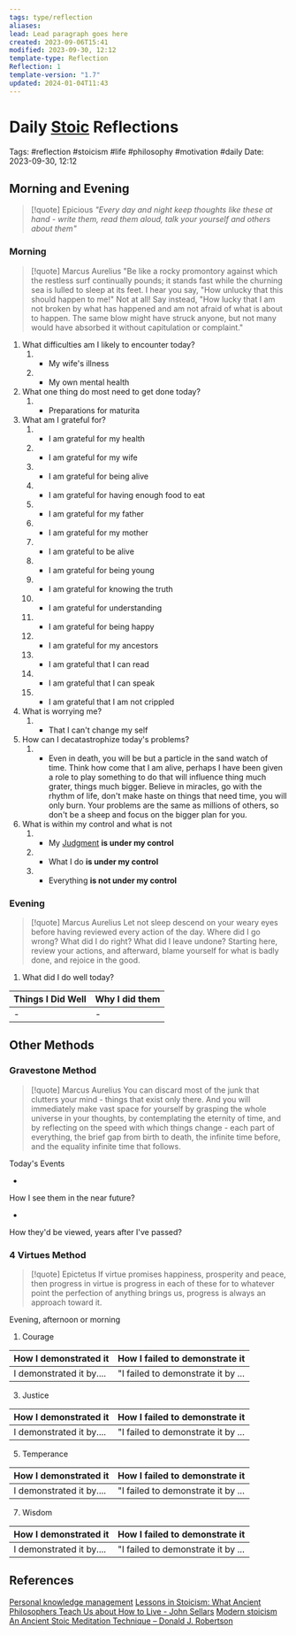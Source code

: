 ```yaml
---
tags: type/reflection
aliases: 
lead: Lead paragraph goes here
created: 2023-09-06T15:41
modified: 2023-09-30, 12:12
template-type: Reflection
Reflection: 1
template-version: "1.7"
updated: 2024-01-04T11:43
---
```



# Daily [Stoic](../SLIP-BOX/Stoicism.md) Reflections

Tags:  #reflection #stoicism #life #philosophy #motivation #daily 
Date: 2023-09-30, 12:12

## Morning and Evening

> [!quote] Epicious 
> _"Every day and night keep thoughts like these at hand - write them, read them aloud, talk your yourself and others about them"_

### Morning

> [!quote] Marcus Aurelius
> "Be like a rocky promontory against which the restless surf continually pounds; it stands fast while the churning sea is lulled to sleep at its feet. I hear you say, "How unlucky that this should happen to me!" Not at all! Say instead, "How lucky that I am not broken by what has happened and am not afraid of what is about to happen. The same blow might have struck anyone, but not many would have absorbed it without capitulation or complaint."

1. What difficulties am I likely to encounter today?
	1. - My wife's illness 
	2. - My own mental health 
2. What one thing do most need to get done today?
	1. - Preparations for maturita 
3. What am I grateful for?
	1. - I am grateful for my health 
	2. - I am grateful for my wife 
	3. - I am grateful for being alive 
	4. - I am grateful for having enough food to eat
	5. - I am grateful for my father 
	6. - I am grateful for my mother
	7. - I am grateful to be alive 
	8. - I am grateful for being young
	9. - I am grateful for knowing the truth 
	10. - I am grateful for understanding 
	11. - I am grateful for being happy 
	12. - I am grateful for my ancestors 
	13. - I am grateful that I can read 
	14. - I am grateful that I can speak
	15. - I am grateful that I am not crippled 
4. What is worrying me?
	1. - That I can't change my self 
5. How can I decatastrophize today's problems?
	1. - Even in death, you will be but a particle in the sand watch of time. Think how come that I am alive, perhaps I have been given a role to play something to do that will influence thing much grater, things much bigger. Believe in miracles, go with the rhythm of life, don't make haste on things that need time, you will only burn. Your problems are the same as millions of others, so don't be a sheep and focus on the bigger plan for you. 
6. What is within my control and what is not
	1. - My [Judgment](../SLIP-BOX/Control%20Over%20Judgment.md) **is under my control**
	2. - What I do **is under my control**
	3. - Everything **is not under my control** 


### Evening

> [!quote] Marcus Aurelius
> Let not sleep descend on your weary eyes before having reviewed every action of the day. Where did I go wrong? What did I do right? What did I leave undone? Starting here, review your actions, and afterward, blame yourself for what is badly done, and rejoice in the good.

1. What did I do well today?

| Things I Did Well | Why I did them |
| ------------------- | ---------------- |
| -                 | -              |

## Other Methods

### Gravestone Method

> [!quote] Marcus Aurelius
> You can discard most of the junk that clutters your mind - things that exist only there. And you will immediately make vast space for yourself by grasping the whole universe in your thoughts, by contemplating the eternity of time, and by reflecting on the speed with which things change - each part of everything, the brief gap from birth to death, the infinite time before, and the equality infinite time that follows. 

Today's Events 

-

How I see them in the near future? 

-

How they'd be viewed, years after I've passed?

### 4 Virtues Method

> [!quote] Epictetus 
> If virtue promises happiness, prosperity and peace, then progress in virtue is progress in each of these for to whatever point the perfection of anything brings us, progress is always an approach toward it.

Evening, afternoon or morning

1. Courage 

| How I demonstrated it  | How I failed to demonstrate it |
| ------------------- | ---------------- |
| I demonstrated it by....                 | "I failed to demonstrate it by ...              |

3. Justice

| How I demonstrated it  | How I failed to demonstrate it |
| ------------------- | ---------------- |
| I demonstrated it by....                 | "I failed to demonstrate it by ...             

5. Temperance

| How I demonstrated it  | How I failed to demonstrate it |
| ------------------- | ---------------- |
| I demonstrated it by....                 | "I failed to demonstrate it by ...             

7. Wisdom

| How I demonstrated it  | How I failed to demonstrate it |
| ------------------- | ---------------- |
| I demonstrated it by....                 | "I failed to demonstrate it by ...             

## References

[Personal knowledge management](Personal%20knowledge%20management.md)
[Lessons in Stoicism: What Ancient Philosophers Teach Us about How to Live - John Sellars](https://books.google.cz/books/about/Lessons_in_Stoicism.html?id=ky84zQEACAAJ&redir_esc=y)
[Modern stoicism](https://modernstoicism.com/)
[An Ancient Stoic Meditation Technique – Donald J. Robertson](https://donaldrobertson.name/2017/03/22/an-ancient-stoic-meditation-technique/)


